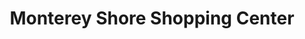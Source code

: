 ---
title: "Monterey Shore Shopping Center"
url: /palm-desert/monterey-shore-shopping-center/
shop: mall
---